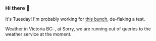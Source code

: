 ### Hi there :wave:

It's Tuesday! I'm probably working for [this bunch](https://github.com/kohofinancial), de-flaking a test.

Weather in Victoria BC: , at Sorry, we are running out of queries to the weather service at the moment..
